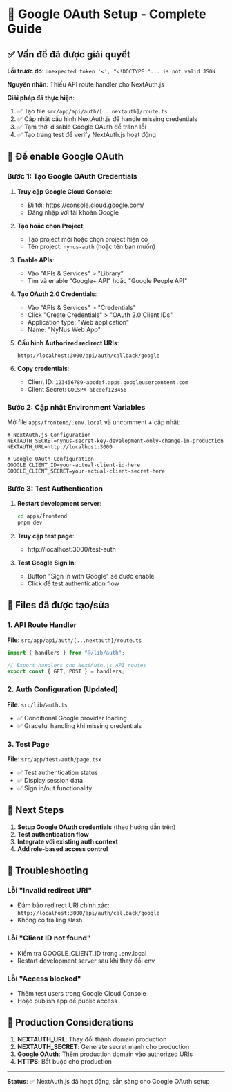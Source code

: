 # 🔐 Google OAuth Setup - Complete Guide

## ✅ Vấn đề đã được giải quyết

**Lỗi trước đó**: `Unexpected token '<', "<!DOCTYPE "... is not valid JSON`

**Nguyên nhân**: Thiếu API route handler cho NextAuth.js

**Giải pháp đã thực hiện**:
1. ✅ Tạo file `src/app/api/auth/[...nextauth]/route.ts`
2. ✅ Cập nhật cấu hình NextAuth.js để handle missing credentials
3. ✅ Tạm thời disable Google OAuth để tránh lỗi
4. ✅ Tạo trang test để verify NextAuth.js hoạt động

## 🚀 Để enable Google OAuth

### Bước 1: Tạo Google OAuth Credentials

1. **Truy cập Google Cloud Console**:
   - Đi tới: https://console.cloud.google.com/
   - Đăng nhập với tài khoản Google

2. **Tạo hoặc chọn Project**:
   - Tạo project mới hoặc chọn project hiện có
   - Tên project: `nynus-auth` (hoặc tên bạn muốn)

3. **Enable APIs**:
   - Vào "APIs & Services" > "Library"
   - Tìm và enable "Google+ API" hoặc "Google People API"

4. **Tạo OAuth 2.0 Credentials**:
   - Vào "APIs & Services" > "Credentials"
   - Click "Create Credentials" > "OAuth 2.0 Client IDs"
   - Application type: "Web application"
   - Name: "NyNus Web App"

5. **Cấu hình Authorized redirect URIs**:
   ```
   http://localhost:3000/api/auth/callback/google
   ```

6. **Copy credentials**:
   - Client ID: `123456789-abcdef.apps.googleusercontent.com`
   - Client Secret: `GOCSPX-abcdef123456`

### Bước 2: Cập nhật Environment Variables

Mở file `apps/frontend/.env.local` và uncomment + cập nhật:

```env
# NextAuth.js Configuration
NEXTAUTH_SECRET=nynus-secret-key-development-only-change-in-production
NEXTAUTH_URL=http://localhost:3000

# Google OAuth Configuration
GOOGLE_CLIENT_ID=your-actual-client-id-here
GOOGLE_CLIENT_SECRET=your-actual-client-secret-here
```

### Bước 3: Test Authentication

1. **Restart development server**:
   ```bash
   cd apps/frontend
   pnpm dev
   ```

2. **Truy cập test page**:
   - http://localhost:3000/test-auth

3. **Test Google Sign In**:
   - Button "Sign In with Google" sẽ được enable
   - Click để test authentication flow

## 🔧 Files đã được tạo/sửa

### 1. API Route Handler
**File**: `src/app/api/auth/[...nextauth]/route.ts`
```typescript
import { handlers } from "@/lib/auth";

// Export handlers cho NextAuth.js API routes
export const { GET, POST } = handlers;
```

### 2. Auth Configuration (Updated)
**File**: `src/lib/auth.ts`
- ✅ Conditional Google provider loading
- ✅ Graceful handling khi missing credentials

### 3. Test Page
**File**: `src/app/test-auth/page.tsx`
- ✅ Test authentication status
- ✅ Display session data
- ✅ Sign in/out functionality

## 🎯 Next Steps

1. **Setup Google OAuth credentials** (theo hướng dẫn trên)
2. **Test authentication flow**
3. **Integrate với existing auth context**
4. **Add role-based access control**

## 🐛 Troubleshooting

### Lỗi "Invalid redirect URI"
- Đảm bảo redirect URI chính xác: `http://localhost:3000/api/auth/callback/google`
- Không có trailing slash

### Lỗi "Client ID not found"
- Kiểm tra GOOGLE_CLIENT_ID trong .env.local
- Restart development server sau khi thay đổi env

### Lỗi "Access blocked"
- Thêm test users trong Google Cloud Console
- Hoặc publish app để public access

## 📝 Production Considerations

1. **NEXTAUTH_URL**: Thay đổi thành domain production
2. **NEXTAUTH_SECRET**: Generate secret mạnh cho production
3. **Google OAuth**: Thêm production domain vào authorized URIs
4. **HTTPS**: Bắt buộc cho production

---

**Status**: ✅ NextAuth.js đã hoạt động, sẵn sàng cho Google OAuth setup
